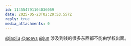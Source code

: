 ```yaml
---
id: 114554791104036059
date: 2025-05-23T02:29:53.557Z
reply: true
media_attachments: 0
---
```


[@laoliu](https://l22.org/@laoliu) [@acevs](https://mastodon.social/@acevs) [@jun](https://social.luzhaojun.com/@jun) 涉及到钱的很多东西都不能由学校出面。

